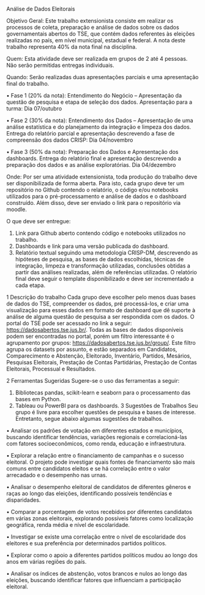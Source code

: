 Análise de Dados Eleitorais

Objetivo Geral: Este trabalho extensionista consiste em realizar os processos de coleta, preparação
e análise de dados sobre os dados governamentais abertos do TSE, que contém dados
referentes às eleições realizadas no país, em nível municipal, estadual e federal. A nota deste
trabalho representa 40% da nota final na disciplina.

Quem: Esta atividade deve ser realizada em grupos de 2 até 4 pessoas. Não serão permitidas
entregas individuais.

Quando: Serão realizadas duas apresentações parciais e uma apresentação final do trabalho.

• Fase 1 (20% da nota): Entendimento do Negócio – Apresentação da questão de pesquisa
e etapa de seleção dos dados. Apresentação para a turma: Dia 07/outubro

• Fase 2 (30% da nota): Entendimento dos Dados – Apresentação de uma análise estatística
e do planejamento da integração e limpeza dos dados. Entrega do relatório parcial e
apresentação descrevendo a fase de compreensão dos dados CRISP: Dia 04/novembro

• Fase 3 (50% da nota): Preparação dos Dados e Apresentação dos dashboards. Entrega
do relatório final e apresentação descrevendo a preparação dos dados e as análise exploratórias.
Dia 04/dezembro

Onde: Por ser uma atividade extensionista, toda produção do trabalho deve ser disponibilizada
de forma aberta. Para isto, cada grupo deve ter um repositório no Github contendo o
relatório, o código e/ou notebooks utilizados para o pré-processamento e análise de dados e
o dashboard construído. Além disso, deve ser enviado o link para o repositório via moodle.

O que deve ser entregue:

1. Link para Github aberto contendo código e notebooks utilizados no trabalho.
2. Dashboards e link para uma versão publicada do dashboard.
3. Relatório textual seguindo uma metodologia CRISP-DM, descrevendo as hipóteses de
pesquisa, as bases de dados escolhidas, técnicas de integração, limpeza e transformação
utilizadas, conclusões obtidas a partir das análises realizadas, além de referências utilizadas.
O relatório final deve seguir o template disponibilizado e deve ser incrementado
a cada etapa.

1 Descrição do trabalho
Cada grupo deve escolher pelo menos duas bases de dados do TSE, compreender os dados,
pré processá-los, e criar uma visualização para esses dados em formato de dashboard que dê
suporte à análise de alguma questão de pesquisa a ser respondida com os dados. O portal do
TSE pode ser acessado no link a seguir: https://dadosabertos.tse.jus.br/.
Todas as bases de dados disponíveis podem ser encontradas no portal, porém um filtro interessante
é o agrupamento por grupos: https://dadosabertos.tse.jus.br/group/. Este filtro
agrupa os datasets por assunto, e estão separados em Candidatos, Comparecimento e Abstenção,
Eleitorado, Inventário, Partidos, Mesários, Pesquisas Eleitorais, Prestação de Contas
Partidárias, Prestação de Contas Eleitorais, Processual e Resultados.

2 Ferramentas Sugeridas
Sugere-se o uso das ferramentas a seguir:
1. Bibliotecas pandas, scikit-learn e seaborn para o processamento das bases em Python.
2. Tableau ou PowerBI para os dashboards.
3 Sugestões de Trabalhos
Seu grupo é livre para escolher questões de pesquisa e bases de interesse. Entretanto, segue
abaixo algumas sugestões de trabalhos.

• Analisar os padrões de votação em diferentes estados e municípios, buscando identificar
tendências, variações regionais e correlacioná-las com fatores socioeconômicos, como
renda, educação e infraestrutura.

• Explorar a relação entre o financiamento de campanhas e o sucesso eleitoral. O projeto
pode investigar quais fontes de financiamento são mais comuns entre candidatos eleitos
e se há correlação entre o valor arrecadado e o desempenho nas urnas.

• Analisar o desempenho eleitoral de candidatos de diferentes gêneros e raças ao longo
das eleições, identificando possíveis tendências e disparidades.

• Comparar a porcentagem de votos recebidos por diferentes candidatos em várias zonas
eleitorais, explorando possíveis fatores como localização geográfica, renda média e nível
de escolaridade.

• Investigar se existe uma correlação entre o nível de escolaridade dos eleitores e sua
preferência por determinados partidos políticos.

• Explorar como o apoio a diferentes partidos políticos mudou ao longo dos anos em
várias regiões do país.

• Analisar os índices de abstenção, votos brancos e nulos ao longo das eleições, buscando
identificar fatores que influenciam a participação eleitoral.
